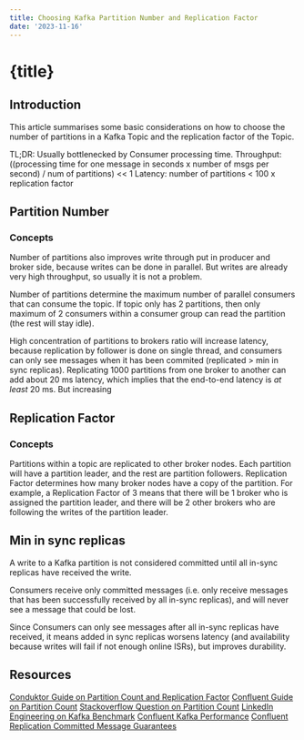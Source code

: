 ```yaml
---
title: Choosing Kafka Partition Number and Replication Factor
date: '2023-11-16'
---
```


# {title}

## Introduction

This article summarises some basic considerations on how to choose the number of partitions in a Kafka Topic and the replication factor of the Topic.

TL;DR:
Usually bottlenecked by Consumer processing time.
Throughput: ((processing time for one message in seconds x number of msgs per second) / num of partitions) << 1
Latency: number of partitions < 100 x replication factor

## Partition Number

### Concepts

Number of partitions also improves write through put in producer and broker side, because writes can be done in parallel.
But writes are already very high throughput, so usually it is not a problem.

Number of partitions determine the maximum number of parallel consumers that can consume the topic.
If topic only has 2 partitions, then only maximum of 2 consumers within a consumer group can read the partition (the rest will stay idle).

High concentration of partitions to brokers ratio will increase latency, because replication by follower is done on single thread, and consumers can only see messages when it has been commited (replicated > min in sync replicas).
Replicating 1000 partitions from one broker to another can add about 20 ms latency, which implies that the end-to-end latency is _at least_ 20 ms.
But increasing

## Replication Factor

### Concepts

Partitions within a topic are replicated to other broker nodes. Each partition will have a partition leader, and the rest are partition followers.
Replication Factor determines how many broker nodes have a copy of the partition.
For example, a Replication Factor of 3 means that there will be 1 broker who is assigned the partition leader, and there will be 2 other brokers who are following the writes of the partition leader.

## Min in sync replicas

A write to a Kafka partition is not considered committed until all in-sync replicas have received the write.

Consumers receive only committed messages (i.e. only receive messages that has been successfully received by all in-sync replicas), and will never see a message that could be lost.

Since Consumers can only see messages after all in-sync replicas have received, it means added in sync replicas worsens latency (and availability because writes will fail if not enough online ISRs), but improves durability.

## Resources

[Conduktor Guide on Partition Count and Replication Factor](https://www.conduktor.io/kafka/kafka-topics-choosing-the-replication-factor-and-partitions-count/)
[Confluent Guide on Partition Count](https://www.confluent.io/blog/how-choose-number-topics-partitions-kafka-cluster/)
[Stackoverflow Question on Partition Count](https://stackoverflow.com/questions/50271677/how-to-choose-the-no-of-partitions-for-a-kafka-topic)
[LinkedIn Engineering on Kafka Benchmark](https://engineering.linkedin.com/kafka/benchmarking-apache-kafka-2-million-writes-second-three-cheap-machines)
[Confluent Kafka Performance](https://developer.confluent.io/learn/kafka-performance/)
[Confluent Replication Committed Message Guarantees](https://docs.confluent.io/kafka/design/replication.html)
